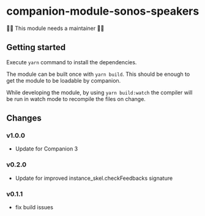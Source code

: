 # companion-module-sonos-speakers

🛑🛑 This module needs a maintainer 🛑🛑

## Getting started

Execute `yarn` command to install the dependencies.

The module can be built once with `yarn build`. This should be enough to get the module to be loadable by companion.

While developing the module, by using `yarn build:watch` the compiler will be run in watch mode to recompile the files on change.

## Changes

### v1.0.0

- Update for Companion 3

### v0.2.0

- Update for improved instance_skel.checkFeedbacks signature

### v0.1.1

- fix build issues
